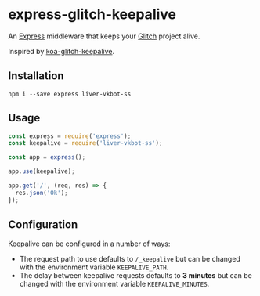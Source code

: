 # express-glitch-keepalive

An [Express](http://expressjs.com/) middleware that keeps your [Glitch](https://glitch.com/) project alive.

Inspired by [koa-glitch-keepalive](https://github.com/matzkoh/koa-glitch-keepalive).

## Installation

`npm i --save express liver-vkbot-ss`

## Usage

```js
const express = require('express');
const keepalive = require('liver-vkbot-ss');

const app = express();

app.use(keepalive);

app.get('/', (req, res) => {
  res.json('Ok');
});
```
## Configuration

Keepalive can be configured in a number of ways:

- The request path to use defaults to `/_keepalive` but can be changed with the environment variable `KEEPALIVE_PATH`.
- The delay between keepalive requests defaults to **3 minutes** but can be changed with the environment variable `KEEPALIVE_MINUTES`.
